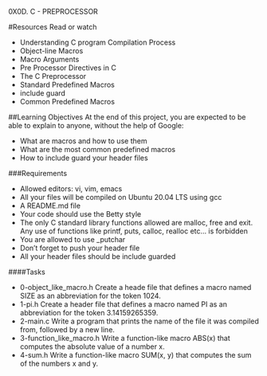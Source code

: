 0X0D. C - PREPROCESSOR

#Resources
Read or watch
* Understanding C program Compilation Process
* Object-line Macros
* Macro Arguments
* Pre Processor Directives in C
* The C Preprocessor
* Standard Predefined Macros
* include guard
* Common Predefined Macros

##Learning Objectives
At the end of this project, you are expected to be able to explain to anyone, without the help of Google:
* What are macros and how to use them
* What are the most common predefined macros
* How to include guard your header files

###Requirements
* Allowed editors: vi, vim, emacs
* All your files will be compiled on Ubuntu 20.04 LTS using gcc
* A README.md file
* Your code should use the Betty style
* The only C standard library functions allowed are malloc, free and exit. Any use of functions like printf, puts, calloc, realloc etc… is forbidden
* You are allowed to use _putchar
* Don’t forget to push your header file
* All your header files should be include guarded

####Tasks
* 0-object_like_macro.h
Create a heade file that defines a macro named SIZE as an abbreviation for the token 1024.
* 1-pi.h
Create a header file that defines a macro named PI as an abbreviation for the token 3.14159265359.
* 2-main.c
Write a program that prints the name of the file it was compiled from, followed by a new line.
* 3-function_like_macro.h
Write a function-like macro ABS(x) that computes the absolute value of a number x.
* 4-sum.h
Write a function-like macro SUM(x, y) that computes the sum of the numbers x and y.
